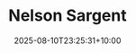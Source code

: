 ---
title: "Nelson Sargent"
date: 2025-08-10T23:25:31+10:00
draft: false
photo: "/images/Nelson.png"
position: "General Representative"
role_types:
  - "General Representative"
---